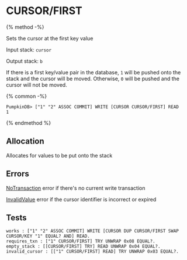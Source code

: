 # CURSOR/FIRST

{% method -%}

Sets the cursor at the first key value

Input stack: `cursor`

Output stack: `b`

If there is a first key/value pair in the database, `1` will be pushed onto the stack and the
cursor will be moved. Otherwise, `0` will be pushed and the cursor will not be moved.

{% common -%}

```
PumpkinDB> ["1" "2" ASSOC COMMIT] WRITE [CURSOR CURSOR/FIRST] READ
1
```

{% endmethod %}

## Allocation

Allocates for values to be put onto the stack

## Errors

[NoTransaction](../errors/NoValue.md) error if there's no current write transaction

[InvalidValue](../errors/InvalidValue.md) error if the cursor identifier is incorrect or expired

## Tests

```test
works : ["1" "2" ASSOC COMMIT] WRITE [CURSOR DUP CURSOR/FIRST SWAP CURSOR/KEY "1" EQUAL? AND] READ.
requires_txn : ["1" CURSOR/FIRST] TRY UNWRAP 0x08 EQUAL?.
empty_stack : [[CURSOR/FIRST] TRY] READ UNWRAP 0x04 EQUAL?.
invalid_cursor : [["1" CURSOR/FIRST] READ] TRY UNWRAP 0x03 EQUAL?.
```
